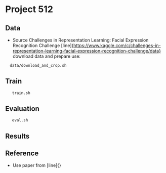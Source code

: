 # Project 512 

## Data 
 - Source Challenges in Representation Learning: Facial Expression Recognition Challenge [line]{https://www.kaggle.com/c/challenges-in-representation-learning-facial-expression-recognition-challenge/data}  
 download data and prepare use:  
  ```bash
	data/download_and_crop.sh 
  ```
## Train 
 ```bash
	train.sh 
 ```

## Evaluation
 ```bash 
	eval.sh 
 ```	

## Results
  
## Reference 
 - Use paper from [line]{}



